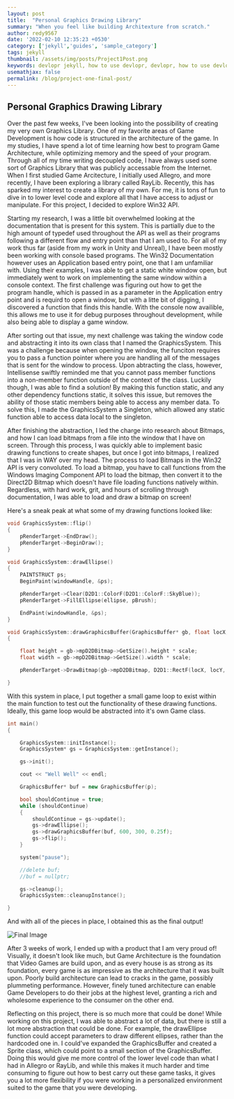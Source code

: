 ```yaml
---
layout: post
title:  "Personal Graphics Drawing Library"
summary: "When you feel like building Architexture from scratch."
author: redy9567
date: '2022-02-10 12:35:23 +0530'
category: ['jekyll','guides', 'sample_category']
tags: jekyll
thumbnail: /assets/img/posts/Project1Post.png
keywords: devlopr jekyll, how to use devlopr, devlopr, how to use devlopr-jekyll, devlopr-jekyll tutorial,best jekyll themes, multi categories and tags
usemathjax: false
permalink: /blog/project-one-final-post/
---
```


## Personal Graphics Drawing Library

Over the past few weeks, I've been looking into the possibility of creating my very own Graphics Library. One of my favorite areas of Game Development is how code is structured in the architecture of the game. In my studies, I have spend a lot of time learning how best to program Game Architecture, while optimizing memory and the speed of your program. Through all of my time writing decoupled code, I have always used some sort of Graphics Library that was publicly accessable from the Internet. When I first studied Game Arcitecture, I initially used Allegro, and more recently, I have been exploring a library called RayLib. Recently, this has sparked my interest to create a library of my own. For me, it is tons of fun to dive in to lower level code and explore all that I have access to adjust or manipulate. For this project, I decided to explore Win32 API.

Starting my research, I was a little bit overwhelmed looking at the documentation that is present for this system. This is partially due to the high amount of typedef used throughout the API as well as their programs following a different flow and entry point than that I am used to. For all of my work thus far (aside from my work in Unity and Unreal), I have been mostly been working with console based programs. The Win32 Documentation however uses an Application based entry point, one that I am unfamiliar with. Using their examples, I was able to get a static white window open, but immediately went to work on implementing the same window within a console context. The first challenge was figuring out how to get the program handle, which is passed in as a parameter in the Application entry point and is requird to open a window, but with a litte bit of digging, I discovered a function that finds this handle. With the console now availible, this allows me to use it for debug purposes throughout development, while also being able to display a game window.

After sorting out that issue, my next challenge was taking the window code and abstracting it into its own class that I named the GraphicsSystem. This was a challenge because when opening the window, the funciton requires you to pass a function pointer where you are handling all of the messages that is sent for the window to process. Upon abtracting the class, however, Intellisense swiftly reminded me that you cannot pass member functions into a non-member function outside of the context of the class. Luckily though, I was able to find a solution! By making this function static, and any other dependency functions static, it solves this issue, but removes the ability of those static members being able to access any member data. To solve this, I made the GraphicsSystem a Singleton, which allowed any static function able to access data local to the singleton.

After finishing the abstraction, I led the charge into research about Bitmaps, and how I can load bitmaps from a file into the window that I have on screen. Through this process, I was quickly able to implement basic drawing functions to create shapes, but once I got into bitmaps, I realized that I was in WAY over my head. The process to load Bitmaps in the Win32 API is very convoluted. To load a bitmap, you have to call functions from the Windows Imaging Component API to load the bitmap, then convert it to the Direct2D Bitmap which doesn't have file loading functions natively within. Regardless, with hard work, grit, and hours of scrolling through documentation, I was able to load and draw a bitmap on screen!

Here's a sneak peak at what some of my drawing functions looked like:

```cpp
void GraphicsSystem::flip()
{
	pRenderTarget->EndDraw();
	pRenderTarget->BeginDraw();
}

void GraphicsSystem::drawEllipse()
{
	PAINTSTRUCT ps;
	BeginPaint(windowHandle, &ps);

	pRenderTarget->Clear(D2D1::ColorF(D2D1::ColorF::SkyBlue));
	pRenderTarget->FillEllipse(ellipse, pBrush);

	EndPaint(windowHandle, &ps);
}

void GraphicsSystem::drawGraphicsBuffer(GraphicsBuffer* gb, float locX, float locY, float scale)
{

	float height = gb->mpD2DBitmap->GetSize().height * scale;
	float width = gb->mpD2DBitmap->GetSize().width * scale;

	pRenderTarget->DrawBitmap(gb->mpD2DBitmap, D2D1::RectF(locX, locY, locX + width, locY + height), 1.0f, D2D1_BITMAP_INTERPOLATION_MODE_LINEAR);

}
```

With this system in place, I put together a small game loop to exist within the main function to test out the functionality of these drawing functions. Ideally, this game loop would be abstracted into it's own Game class.

```cpp
int main()
{

	GraphicsSystem::initInstance();
	GraphicsSystem* gs = GraphicsSystem::getInstance();

	gs->init();

	cout << "Well Well" << endl;

	GraphicsBuffer* buf = new GraphicsBuffer(p);

	bool shouldContinue = true;
	while (shouldContinue)
	{
		shouldContinue = gs->update();
		gs->drawEllipse();
		gs->drawGraphicsBuffer(buf, 600, 300, 0.25f);
		gs->flip();
	}

	system("pause");

	//delete buf;
	//buf = nullptr;

	gs->cleanup();
	GraphicsSystem::cleanupInstance();

}
```

And with all of the pieces in place, I obtained this as the final output!

![Final Image](/assets/img/posts/Project1Post)

After 3 weeks of work, I ended up with a product that I am very proud of! Visually, it doesn't look like much, but Game Architecture is the foundation that Video Games are build upon, and as every house is as strong as its foundation, every game is as impressive as the architecture that it was built upon. Poorly build architecture can lead to cracks in the game, possibly plummeting performance. However, finely tuned architecture can enable Game Developers to do their jobs at the highest level, granting a rich and wholesome experience to the consumer on the other end.

Reflecting on this project, there is so much more that could be done! While working on this project, I was able to abstract a lot of data, but there is still a lot more abstraction that could be done. For example, the drawEllipse function could accept parameters to draw different ellipses, rather than the hardcoded one in. I could've expanded the GraphicsBuffer and created a Sprite class, which could point to a small section of the GraphicsBuffer. Doing this would give me more control of the lower level code than what I had in Allegro or RayLib, and while this makes it much harder and time consuming to figure out how to best carry out these game tasks, it gives you a lot more flexibility if you were working in a personalized environment suited to the game that you were developing.